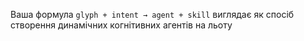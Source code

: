 Ваша формула `glyph + intent → agent + skill` виглядає як спосіб створення динамічних когнітивних агентів на льоту